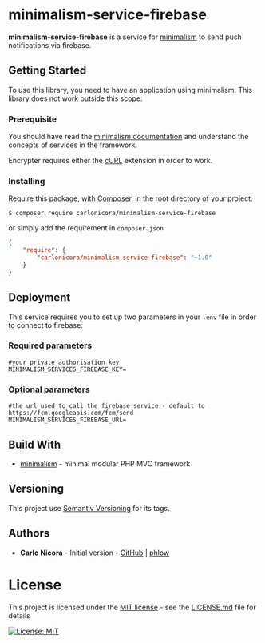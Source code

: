 # minimalism-service-firebase

**minimalism-service-firebase** is a service for [minimalism](https://github.com/carlonicora/minimalism) to send 
push notifications via firebase.

## Getting Started

To use this library, you need to have an application using minimalism. This library does not work outside this scope.

### Prerequisite

You should have read the [minimalism documentation](https://github.com/carlonicora/minimalism/readme.md) and understand
the concepts of services in the framework.

Encrypter requires either the [cURL](https://www.php.net/manual/en/book.curl.php) extension in order to work.

### Installing

Require this package, with [Composer](https://getcomposer.org/), in the root directory of your project.

```
$ composer require carlonicora/minimalism-service-firebase
```

or simply add the requirement in `composer.json`

```json
{
    "require": {
        "carlonicora/minimalism-service-firebase": "~1.0"
    }
}
```

## Deployment

This service requires you to set up two parameters in your `.env` file in order to connect to firebase:

### Required parameters

```dotenv
#your private authorisation key
MINIMALISM_SERVICES_FIREBASE_KEY=  
```

### Optional parameters

```dotenv
#the url used to call the firebase service - default to https://fcm.googleapis.com/fcm/send
MINIMALISM_SERVICES_FIREBASE_URL=
```

## Build With

* [minimalism](https://github.com/carlonicora/minimalism) - minimal modular PHP MVC framework

## Versioning

This project use [Semantiv Versioning](https://semver.org/) for its tags.

## Authors

* **Carlo Nicora** - Initial version - [GitHub](https://github.com/carlonicora) |
[phlow](https://phlow.com/@carlo)

# License

This project is licensed under the [MIT license](https://opensource.org/licenses/MIT) - see the
[LICENSE.md](LICENSE.md) file for details 

[![License: MIT](https://img.shields.io/badge/License-MIT-yellow.svg)](https://opensource.org/licenses/MIT)